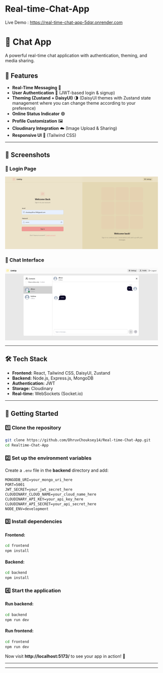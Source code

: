 # Real-time-Chat-App

Live Demo : https://real-time-chat-app-5dqr.onrender.com

# 🚀 Chat App



A powerful real-time chat application with authentication, theming, and media sharing.

## 🌟 Features
- **Real-Time Messaging** 📩
- **User Authentication** 🔐 (JWT-based login & signup)
- **Theming (Zustand + DaisyUI)** 🌗 (DaisyUI themes with Zustand state management where you can change theme according to your preference)
- **Online Status Indicator** 🟢
- **Profile Customization** 🖼️
- **Cloudinary Integration** ☁️ (Image Upload & Sharing)
- **Responsive UI** 📱 (Tailwind CSS)

---

## 📸 Screenshots


### 🔐 Login Page
![Login Page](./screenshot/image1.png)

### 📜 Chat Interface
![Chat Interface](./screenshot/image2.png)

---

## 🛠️ Tech Stack
- **Frontend:** React, Tailwind CSS, DaisyUI, Zustand
- **Backend:** Node.js, Express.js, MongoDB
- **Authentication:** JWT
- **Storage:** Cloudinary
- **Real-time:** WebSockets (Socket.io)

---

## 🚀 Getting Started

### 1️⃣ Clone the repository
```sh
git clone https://github.com/DhruvChouksey14/Real-time-Chat-App.git
cd Realtime-Chat-App
```

### 2️⃣ Set up the environment variables
Create a `.env` file in the **backend** directory and add:
```env
MONGODB_URI=your_mongo_uri_here
PORT=5001
JWT_SECRET=your_jwt_secret_here
CLOUDINARY_CLOUD_NAME=your_cloud_name_here
CLOUDINARY_API_KEY=your_api_key_here
CLOUDINARY_API_SECRET=your_api_secret_here
NODE_ENV=development
```

### 3️⃣ Install dependencies
#### Frontend:
```sh
cd frontend
npm install
```

#### Backend:
```sh
cd backend
npm install
```

### 4️⃣ Start the application
#### Run backend:
```sh
cd backend
npm run dev
```

#### Run frontend:
```sh
cd frontend
npm run dev
```

Now visit **http://localhost:5173/** to see your app in action! 🎉

---

---



